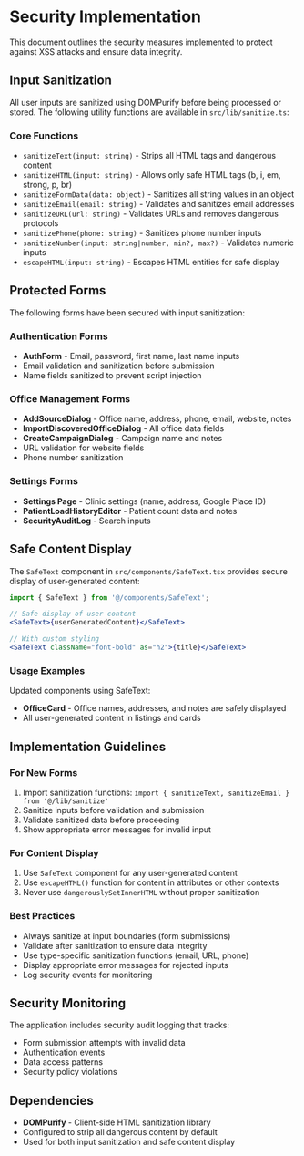 # Security Implementation

This document outlines the security measures implemented to protect against XSS attacks and ensure data integrity.

## Input Sanitization

All user inputs are sanitized using DOMPurify before being processed or stored. The following utility functions are available in `src/lib/sanitize.ts`:

### Core Functions

- `sanitizeText(input: string)` - Strips all HTML tags and dangerous content
- `sanitizeHTML(input: string)` - Allows only safe HTML tags (b, i, em, strong, p, br)
- `sanitizeFormData(data: object)` - Sanitizes all string values in an object
- `sanitizeEmail(email: string)` - Validates and sanitizes email addresses
- `sanitizeURL(url: string)` - Validates URLs and removes dangerous protocols
- `sanitizePhone(phone: string)` - Sanitizes phone number inputs
- `sanitizeNumber(input: string|number, min?, max?)` - Validates numeric inputs
- `escapeHTML(input: string)` - Escapes HTML entities for safe display

## Protected Forms

The following forms have been secured with input sanitization:

### Authentication Forms
- **AuthForm** - Email, password, first name, last name inputs
- Email validation and sanitization before submission
- Name fields sanitized to prevent script injection

### Office Management Forms
- **AddSourceDialog** - Office name, address, phone, email, website, notes
- **ImportDiscoveredOfficeDialog** - All office data fields
- **CreateCampaignDialog** - Campaign name and notes
- URL validation for website fields
- Phone number sanitization

### Settings Forms
- **Settings Page** - Clinic settings (name, address, Google Place ID)
- **PatientLoadHistoryEditor** - Patient count data and notes
- **SecurityAuditLog** - Search inputs

## Safe Content Display

The `SafeText` component in `src/components/SafeText.tsx` provides secure display of user-generated content:

```jsx
import { SafeText } from '@/components/SafeText';

// Safe display of user content
<SafeText>{userGeneratedContent}</SafeText>

// With custom styling
<SafeText className="font-bold" as="h2">{title}</SafeText>
```

### Usage Examples

Updated components using SafeText:
- **OfficeCard** - Office names, addresses, and notes are safely displayed
- All user-generated content in listings and cards

## Implementation Guidelines

### For New Forms
1. Import sanitization functions: `import { sanitizeText, sanitizeEmail } from '@/lib/sanitize'`
2. Sanitize inputs before validation and submission
3. Validate sanitized data before proceeding
4. Show appropriate error messages for invalid input

### For Content Display
1. Use `SafeText` component for any user-generated content
2. Use `escapeHTML()` function for content in attributes or other contexts
3. Never use `dangerouslySetInnerHTML` without proper sanitization

### Best Practices
- Always sanitize at input boundaries (form submissions)
- Validate after sanitization to ensure data integrity
- Use type-specific sanitization functions (email, URL, phone)
- Display appropriate error messages for rejected inputs
- Log security events for monitoring

## Security Monitoring

The application includes security audit logging that tracks:
- Form submission attempts with invalid data
- Authentication events
- Data access patterns
- Security policy violations

## Dependencies

- **DOMPurify** - Client-side HTML sanitization library
- Configured to strip all dangerous content by default
- Used for both input sanitization and safe content display